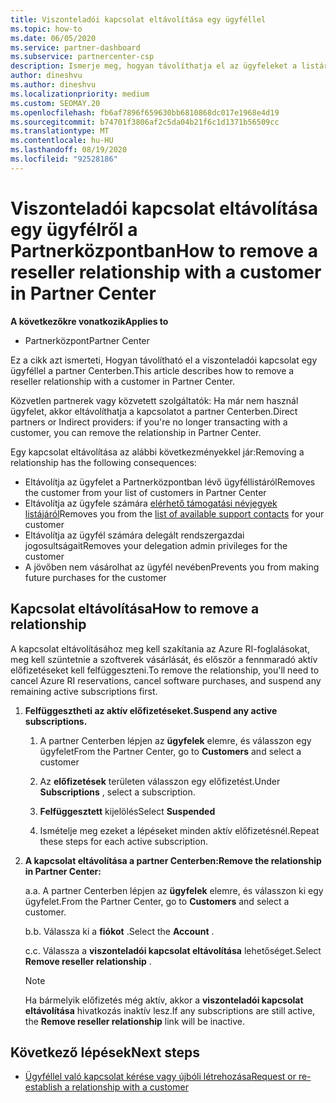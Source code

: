 ```yaml
---
title: Viszonteladói kapcsolat eltávolítása egy ügyféllel
ms.topic: how-to
ms.date: 06/05/2020
ms.service: partner-dashboard
ms.subservice: partnercenter-csp
description: Ismerje meg, hogyan távolíthatja el az ügyfeleket a listáról a Microsoft Direct partnerei, hogyan távolíthatja el a meghatalmazott rendszergazdai jogosultságokat, és nem állíthatja le az ügyfelek támogatását vagy vásárlását.
author: dineshvu
ms.author: dineshvu
ms.localizationpriority: medium
ms.custom: SEOMAY.20
ms.openlocfilehash: fb6af7896f659630bb6810868dc017e1968e4d19
ms.sourcegitcommit: b74701f3806af2c5da04b21f6c1d1371b56509cc
ms.translationtype: MT
ms.contentlocale: hu-HU
ms.lasthandoff: 08/19/2020
ms.locfileid: "92528186"
---
```

# <a name="how-to-remove-a-reseller-relationship-with-a-customer-in-partner-center"></a><span data-ttu-id="8e58a-103">Viszonteladói kapcsolat eltávolítása egy ügyfélről a Partnerközpontban</span><span class="sxs-lookup"><span data-stu-id="8e58a-103">How to remove a reseller relationship with a customer in Partner Center</span></span>

<span data-ttu-id="8e58a-104">**A következőkre vonatkozik**</span><span class="sxs-lookup"><span data-stu-id="8e58a-104">**Applies to**</span></span>

- <span data-ttu-id="8e58a-105">Partnerközpont</span><span class="sxs-lookup"><span data-stu-id="8e58a-105">Partner Center</span></span>

<span data-ttu-id="8e58a-106">Ez a cikk azt ismerteti, Hogyan távolítható el a viszonteladói kapcsolat egy ügyféllel a partner Centerben.</span><span class="sxs-lookup"><span data-stu-id="8e58a-106">This article describes how to remove a reseller relationship with a customer in Partner Center.</span></span>

<span data-ttu-id="8e58a-107">Közvetlen partnerek vagy közvetett szolgáltatók: Ha már nem használ ügyfelet, akkor eltávolíthatja a kapcsolatot a partner Centerben.</span><span class="sxs-lookup"><span data-stu-id="8e58a-107">Direct partners or Indirect providers: if you're no longer transacting with a customer, you can remove the relationship in Partner Center.</span></span>

<span data-ttu-id="8e58a-108">Egy kapcsolat eltávolítása az alábbi következményekkel jár:</span><span class="sxs-lookup"><span data-stu-id="8e58a-108">Removing a relationship has the following consequences:</span></span>

- <span data-ttu-id="8e58a-109">Eltávolítja az ügyfelet a Partnerközpontban lévő ügyféllistáról</span><span class="sxs-lookup"><span data-stu-id="8e58a-109">Removes the customer from your list of customers in Partner Center</span></span>
- <span data-ttu-id="8e58a-110">Eltávolítja az ügyfele számára [elérhető támogatási névjegyek listájáról](assign-support-contacts.md)</span><span class="sxs-lookup"><span data-stu-id="8e58a-110">Removes you from the [list of available support contacts](assign-support-contacts.md) for your customer</span></span>
- <span data-ttu-id="8e58a-111">Eltávolítja az ügyfél számára delegált rendszergazdai jogosultságait</span><span class="sxs-lookup"><span data-stu-id="8e58a-111">Removes your delegation admin privileges for the customer</span></span>
- <span data-ttu-id="8e58a-112">A jövőben nem vásárolhat az ügyfél nevében</span><span class="sxs-lookup"><span data-stu-id="8e58a-112">Prevents you from making future purchases for the customer</span></span>

## <a name="how-to-remove-a-relationship"></a><span data-ttu-id="8e58a-113">Kapcsolat eltávolítása</span><span class="sxs-lookup"><span data-stu-id="8e58a-113">How to remove a relationship</span></span>

<span data-ttu-id="8e58a-114">A kapcsolat eltávolításához meg kell szakítania az Azure RI-foglalásokat, meg kell szüntetnie a szoftverek vásárlását, és először a fennmaradó aktív előfizetéseket kell felfüggeszteni.</span><span class="sxs-lookup"><span data-stu-id="8e58a-114">To remove the relationship, you'll need to cancel Azure RI reservations, cancel software purchases, and suspend any remaining active subscriptions first.</span></span>

1. <span data-ttu-id="8e58a-115">**Felfüggesztheti az aktív előfizetéseket.**</span><span class="sxs-lookup"><span data-stu-id="8e58a-115">**Suspend any active subscriptions.**</span></span>

   1. <span data-ttu-id="8e58a-116">A partner Centerben lépjen az **ügyfelek** elemre, és válasszon egy ügyfelet</span><span class="sxs-lookup"><span data-stu-id="8e58a-116">From the Partner Center, go to **Customers** and select a customer</span></span>

   2. <span data-ttu-id="8e58a-117">Az **előfizetések** területen válasszon egy előfizetést.</span><span class="sxs-lookup"><span data-stu-id="8e58a-117">Under **Subscriptions** , select a subscription.</span></span>

   3. <span data-ttu-id="8e58a-118">**Felfüggesztett** kijelölés</span><span class="sxs-lookup"><span data-stu-id="8e58a-118">Select **Suspended**</span></span>

   4. <span data-ttu-id="8e58a-119">Ismételje meg ezeket a lépéseket minden aktív előfizetésnél.</span><span class="sxs-lookup"><span data-stu-id="8e58a-119">Repeat these steps for each active subscription.</span></span>

2. <span data-ttu-id="8e58a-120">**A kapcsolat eltávolítása a partner Centerben:**</span><span class="sxs-lookup"><span data-stu-id="8e58a-120">**Remove the relationship in Partner Center:**</span></span>

   <span data-ttu-id="8e58a-121">a.</span><span class="sxs-lookup"><span data-stu-id="8e58a-121">a.</span></span> <span data-ttu-id="8e58a-122">A partner Centerben lépjen az **ügyfelek** elemre, és válasszon ki egy ügyfelet.</span><span class="sxs-lookup"><span data-stu-id="8e58a-122">From the Partner Center, go to **Customers** and select a customer.</span></span>

   <span data-ttu-id="8e58a-123">b.</span><span class="sxs-lookup"><span data-stu-id="8e58a-123">b.</span></span> <span data-ttu-id="8e58a-124">Válassza ki a **fiókot** .</span><span class="sxs-lookup"><span data-stu-id="8e58a-124">Select the **Account** .</span></span>

   <span data-ttu-id="8e58a-125">c.</span><span class="sxs-lookup"><span data-stu-id="8e58a-125">c.</span></span> <span data-ttu-id="8e58a-126">Válassza a **viszonteladói kapcsolat eltávolítása** lehetőséget.</span><span class="sxs-lookup"><span data-stu-id="8e58a-126">Select **Remove reseller relationship** .</span></span>

   > [!NOTE]
   > <span data-ttu-id="8e58a-127">Ha bármelyik előfizetés még aktív, akkor a **viszonteladói kapcsolat eltávolítása** hivatkozás inaktív lesz.</span><span class="sxs-lookup"><span data-stu-id="8e58a-127">If any subscriptions are still active, the **Remove reseller relationship** link will be inactive.</span></span>

## <a name="next-steps"></a><span data-ttu-id="8e58a-128">Következő lépések</span><span class="sxs-lookup"><span data-stu-id="8e58a-128">Next steps</span></span>

- [<span data-ttu-id="8e58a-129">Ügyféllel való kapcsolat kérése vagy újbóli létrehozása</span><span class="sxs-lookup"><span data-stu-id="8e58a-129">Request or re-establish a relationship with a customer</span></span>](request-a-relationship-with-a-customer.md)

